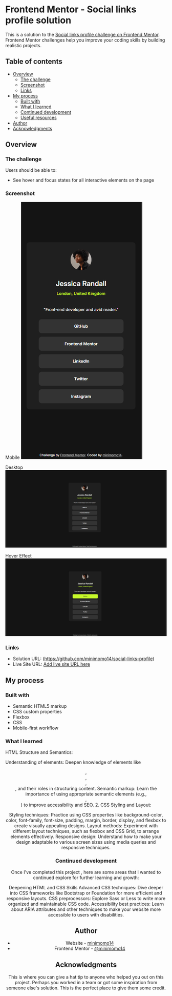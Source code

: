 # Frontend Mentor - Social links profile solution

This is a solution to the [Social links profile challenge on Frontend Mentor](https://www.frontendmentor.io/challenges/social-links-profile-UG32l9m6dQ). Frontend Mentor challenges help you improve your coding skills by building realistic projects. 

## Table of contents

- [Overview](#overview)
  - [The challenge](#the-challenge)
  - [Screenshot](#screenshot)
  - [Links](#links)
- [My process](#my-process)
  - [Built with](#built-with)
  - [What I learned](#what-i-learned)
  - [Continued development](#continued-development)
  - [Useful resources](#useful-resources)
- [Author](#author)
- [Acknowledgments](#acknowledgments)


## Overview

### The challenge

Users should be able to:

- See hover and focus states for all interactive elements on the page

### Screenshot

Mobile 
![](./assets/screenshot/social-link-mobile.png)

Desktop
![](./assets/screenshot/social-link-desktop.png)

Hover Effect
![](./assets/screenshot/social-link-hover.png)


### Links

- Solution URL: (https://github.com/minimomo14/social-links-profile)
- Live Site URL: [Add live site URL here](https://your-live-site-url.com)

## My process

### Built with

- Semantic HTML5 markup
- CSS custom properties
- Flexbox
- CSS 
- Mobile-first workflow



### What I learned

HTML Structure and Semantics:

Understanding of elements: Deepen knowledge of elements like <header>, <nav>, <main>, <footer>, and their roles in structuring content.
Semantic markup: Learn the importance of using appropriate semantic elements (e.g., <section>, <article>) to improve accessibility and SEO.
2. CSS Styling and Layout:

Styling techniques: Practice using CSS properties like background-color, color, font-family, font-size, padding, margin, border, display, and flexbox to create visually appealing designs.
Layout methods: Experiment with different layout techniques, such as flexbox and CSS Grid, to arrange elements effectively.
Responsive design: Understand how to make your design adaptable to various screen sizes using media queries and responsive techniques.


### Continued development

Once I've completed this project , here are some areas that I wanted to continued explore for further learning and growth:

Deepening HTML and CSS Skills
Advanced CSS techniques: Dive deeper into CSS frameworks like Bootstrap or Foundation for more efficient and responsive layouts.
CSS preprocessors: Explore Sass or Less to write more organized and maintainable CSS code.
Accessibility best practices: Learn about ARIA attributes and other techniques to make your website more accessible to users with disabilities.


## Author

- Website - [minimomo14](https://minimomo14.github.io/momo-1.0.0/)
- Frontend Mentor - [@minimomo14](https://www.frontendmentor.io/profile/minimomo14)


## Acknowledgments

This is where you can give a hat tip to anyone who helped you out on this project. Perhaps you worked in a team or got some inspiration from someone else's solution. This is the perfect place to give them some credit.
